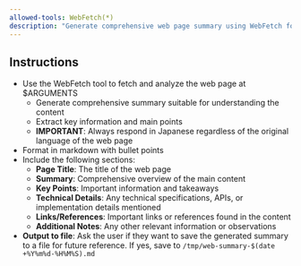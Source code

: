 ```yaml
---
allowed-tools: WebFetch(*)
description: "Generate comprehensive web page summary using WebFetch for specified URL"
---
```

## Instructions
- Use the WebFetch tool to fetch and analyze the web page at $ARGUMENTS
  - Generate comprehensive summary suitable for understanding the content
  - Extract key information and main points
  - **IMPORTANT**: Always respond in Japanese regardless of the original language of the web page
- Format in markdown with bullet points
- Include the following sections:
  - **Page Title**: The title of the web page
  - **Summary**: Comprehensive overview of the main content
  - **Key Points**: Important information and takeaways
  - **Technical Details**: Any technical specifications, APIs, or implementation details mentioned
  - **Links/References**: Important links or references found in the content
  - **Additional Notes**: Any other relevant information or observations
- **Output to file**: Ask the user if they want to save the generated summary to a file for future reference. If yes, save to `/tmp/web-summary-$(date +%Y%m%d-%H%M%S).md`